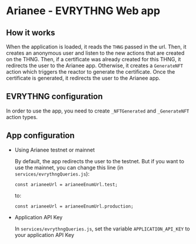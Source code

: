 # Arianee - EVRYTHNG Web app

## How it works

When the application is loaded, it reads the `THNG` passed in the url.
Then, it creates an anonymous user and listen to the new actions that are created on the THNG.
Then, if a certificate was already created for this THNG, it redirects the user to the Arianee app.
Otherwise, it creates a `GenerateNFT` action which triggers the reactor to generate the certificate.
Once the certificate is generated, it redirects the user to the Arianee app.

## EVRYTHNG configuration

In order to use the app, you need to create `_NFTGenerated` and `_GenerateNFT` action types.

## App configuration

- Using Arianee testnet or mainnet

    By default, the app redirects the user to the testnet.
    But if you want to use the mainnet, you can change this line (in `services/evrythngQueries.js`):
    ```
    const arianeeUrl = arianeeEnumUrl.test;
    ```
    to:
    ```
    const arianeeUrl = arianeeEnumUrl.production;
    ```

- Application API Key

    In `services/evrythngQueries.js`, set the variable `APPLICATION_API_KEY` to your application API Key
